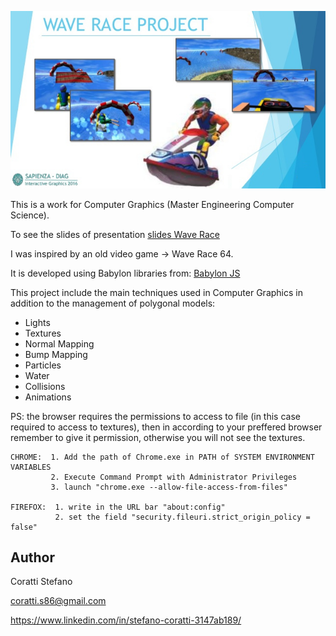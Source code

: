 ![alt text](https://github.com/CorattiS86/WAVE-RACE-PROJECT/blob/master/wave-race-project.jpg)

This is a work for Computer Graphics (Master Engineering Computer Science). 

To see the slides of presentation [slides Wave Race](http://www.slideshare.net/StefanoCoratti/wave-race-project)

I was inspired by an old video game -> Wave Race 64.

It is developed using Babylon libraries from:
[Babylon JS](http://www.babylonjs.com/)

This project include the main techniques
used in Computer Graphics in addition to the management of polygonal models:
- Lights
- Textures
- Normal Mapping
- Bump Mapping
- Particles
- Water
- Collisions
- Animations

PS: the browser requires the permissions to access to file (in this case required to access to textures),
    then in according to your preffered browser remember to give it permission, otherwise you will not see the textures.
    
    CHROME:  1. Add the path of Chrome.exe in PATH of SYSTEM ENVIRONMENT VARIABLES
             2. Execute Command Prompt with Administrator Privileges
             3. launch "chrome.exe --allow-file-access-from-files"
             
    FIREFOX:  1. write in the URL bar "about:config"
              2. set the field "security.fileuri.strict_origin_policy = false"
              
Author
-----------------
Coratti Stefano


coratti.s86@gmail.com

https://www.linkedin.com/in/stefano-coratti-3147ab189/
